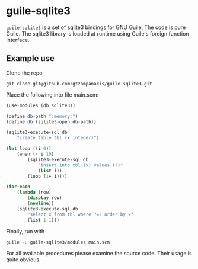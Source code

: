 # guile-sqlite3

`guile-sqlite3` is a set of sqlite3 bindings for GNU Guile. The code is pure
Guile. The sqlite3 library is loaded at runtime using Guile's foreign function
interface.

## Example use

Clone the repo

```
git clone git@github.com:gtzampanakis/guile-sqlite3.git
```

Place the following into file main.scm:

```scheme
(use-modules (db sqlite3))

(define db-path ":memory:")
(define db (sqlite3-open db-path))

(sqlite3-execute-sql db
    "create table tbl (x integer)")

(let loop ((i 0))
    (when (< i 10)
        (sqlite3-execute-sql db
            "insert into tbl (x) values (?)"
            (list i))
        (loop (1+ i))))

(for-each
    (lambda (row)
        (display row)
        (newline))
    (sqlite3-execute-sql db
        "select x from tbl where ?=? order by x"
        (list 1 1)))
```

Finally, run with

```bash
guile -L guile-sqlite3/modules main.scm
```

For all available procedures please examine the source code. Their usage is
quite obvious.
